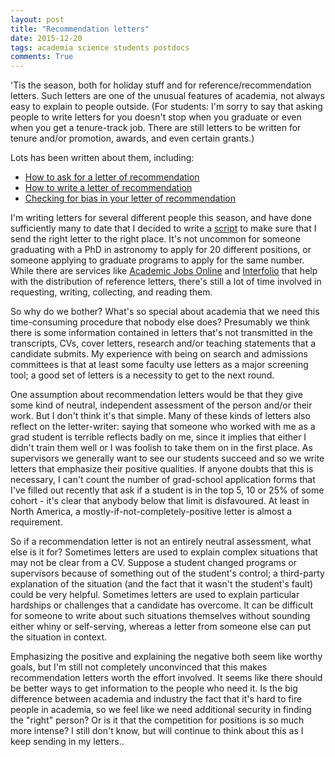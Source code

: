 ```yaml
---
layout: post
title: "Recommendation letters"
date: 2015-12-20
tags: academia science students postdocs
comments: True
---
```


'Tis the season, both for holiday stuff and for reference/recommendation letters. Such letters are
one of the unusual features of academia, not always easy to explain to people outside.
(For students: I'm sorry to say that asking people to write letters for you doesn't stop when you
graduate or even when you get a tenure-track job. There are still letters to be written for 
tenure and/or promotion, awards, and even certain grants.)

Lots has been written about them, including:

* [How to ask for a letter of recommendation](http://www.universityaffairs.ca/career-advice/career-advice-article/how-to-ask-for-a-reference-letter/)
* [How to write a letter of recommendation](http://www.astrobetter.com/blog/2010/12/21/recommendation-letter-writing-round-up/)
* [Checking for bias in your letter of recommendation](http://www.tomforth.co.uk/genderbias/)

I'm writing letters for several different people this season, and have done sufficiently many to date that
I decided to write a [script](https://github.com/PBarmby/rec-letters) to make sure that I send the
right letter to the right place.
It's not uncommon for someone graduating with a PhD in astronomy to apply for 20 different positions,
or someone applying to graduate programs to apply for the same number. While there are services like
[Academic Jobs Online](https://academicjobsonline.org/ajo) and [Interfolio](http://www.interfolio.com/) that help with the distribution of reference letters, there's
still a lot of time involved in requesting, writing, collecting, and reading them.

So why do we bother? What's so special about academia that we need this time-consuming procedure that
nobody else does? Presumably we think there is some information contained in letters that's not transmitted
in the transcripts, CVs, cover letters, research and/or teaching statements that a candidate submits.
My experience with being on search and admissions committees is that at least some faculty use 
letters as a major screening tool; a good set of letters is a necessity to get to the next round.

One assumption about recommendation letters would be that they give some kind of neutral, independent assessment of the person and/or their work. 
But I don't think it's that simple. Many of these kinds of letters also reflect on the letter-writer:
saying that someone who worked with me as a grad student is terrible reflects badly on me, since it implies that
either I didn't train them well or I was foolish to take them on in the first place. As supervisors
we generally want to see our students succeed and so we write letters that emphasize their positive qualities.
If anyone doubts that this is necessary, I can't count the number of grad-school application forms that
I've filled out recently that ask if a student is in the top 5, 10 or 25% of some cohort - it's clear that anybody below
that limit is disfavoured. At least in North America, a mostly-if-not-completely-positive letter is
almost a requirement.

So if a recommendation letter is not an entirely neutral assessment, what else is it for? Sometimes
letters are used to explain complex situations that may not be clear from a CV. Suppose a student changed
programs or supervisors because of something out of the student's control; a third-party explanation of
the situation (and the fact that it wasn't the student's fault) could be very helpful. Sometimes letters
are used to explain particular hardships or challenges that a candidate has overcome. It can be
difficult for someone to write about such situations themselves without sounding either whiny or
self-serving, whereas a letter from someone else can put the situation in context.

Emphasizing the positive and explaining the negative both seem like worthy goals, but I'm still not 
completely unconvinced that this makes recommendation letters worth the effort involved. It seems like
there should be better ways to get information to the people who need it. Is the big difference between academia and
industry the fact that it's hard to fire people in academia, so we feel like we need
additional security in finding the "right" person? Or is it that the competition for positions is so much more
intense? I still don't know, but will continue to think about this as I keep sending in my letters..

 